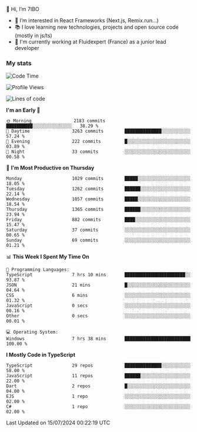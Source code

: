 👋 Hi, I’m 7IBO

- 👀 I’m interested in React Frameworks (Next.js, Remix.run...)
- 📚 I love learning new technologies, projects and open source code (mostly in js/ts)
- 💼 I'm currently working at Fluidexpert (France) as a junior lead developer

### My stats
<!--START_SECTION:waka-->
![Code Time](http://img.shields.io/badge/Code%20Time-690%20hrs%2056%20mins-blue)

![Profile Views](http://img.shields.io/badge/Profile%20Views-0-blue)

![Lines of code](https://img.shields.io/badge/From%20Hello%20World%20I%27ve%20Written-6.8%20million%20lines%20of%20code-blue)

**I'm an Early 🐤** 

```text
🌞 Morning                2183 commits        ██████████░░░░░░░░░░░░░░░   38.29 % 
🌆 Daytime                3263 commits        ██████████████░░░░░░░░░░░   57.24 % 
🌃 Evening                222 commits         █░░░░░░░░░░░░░░░░░░░░░░░░   03.89 % 
🌙 Night                  33 commits          ░░░░░░░░░░░░░░░░░░░░░░░░░   00.58 % 
```
📅 **I'm Most Productive on Thursday** 

```text
Monday                   1029 commits        █████░░░░░░░░░░░░░░░░░░░░   18.05 % 
Tuesday                  1262 commits        ██████░░░░░░░░░░░░░░░░░░░   22.14 % 
Wednesday                1057 commits        █████░░░░░░░░░░░░░░░░░░░░   18.54 % 
Thursday                 1365 commits        ██████░░░░░░░░░░░░░░░░░░░   23.94 % 
Friday                   882 commits         ████░░░░░░░░░░░░░░░░░░░░░   15.47 % 
Saturday                 37 commits          ░░░░░░░░░░░░░░░░░░░░░░░░░   00.65 % 
Sunday                   69 commits          ░░░░░░░░░░░░░░░░░░░░░░░░░   01.21 % 
```


📊 **This Week I Spent My Time On** 

```text
💬 Programming Languages: 
TypeScript               7 hrs 10 mins       ███████████████████████░░   93.87 % 
JSON                     21 mins             █░░░░░░░░░░░░░░░░░░░░░░░░   04.64 % 
CSS                      6 mins              ░░░░░░░░░░░░░░░░░░░░░░░░░   01.32 % 
JavaScript               0 secs              ░░░░░░░░░░░░░░░░░░░░░░░░░   00.16 % 
Other                    0 secs              ░░░░░░░░░░░░░░░░░░░░░░░░░   00.01 % 

💻 Operating System: 
Windows                  7 hrs 38 mins       █████████████████████████   100.00 % 
```

**I Mostly Code in TypeScript** 

```text
TypeScript               29 repos            ██████████████░░░░░░░░░░░   58.00 % 
JavaScript               11 repos            ██████░░░░░░░░░░░░░░░░░░░   22.00 % 
Dart                     2 repos             █░░░░░░░░░░░░░░░░░░░░░░░░   04.00 % 
EJS                      1 repo              ░░░░░░░░░░░░░░░░░░░░░░░░░   02.00 % 
C#                       1 repo              ░░░░░░░░░░░░░░░░░░░░░░░░░   02.00 % 
```




 Last Updated on 15/07/2024 00:22:19 UTC
<!--END_SECTION:waka-->
